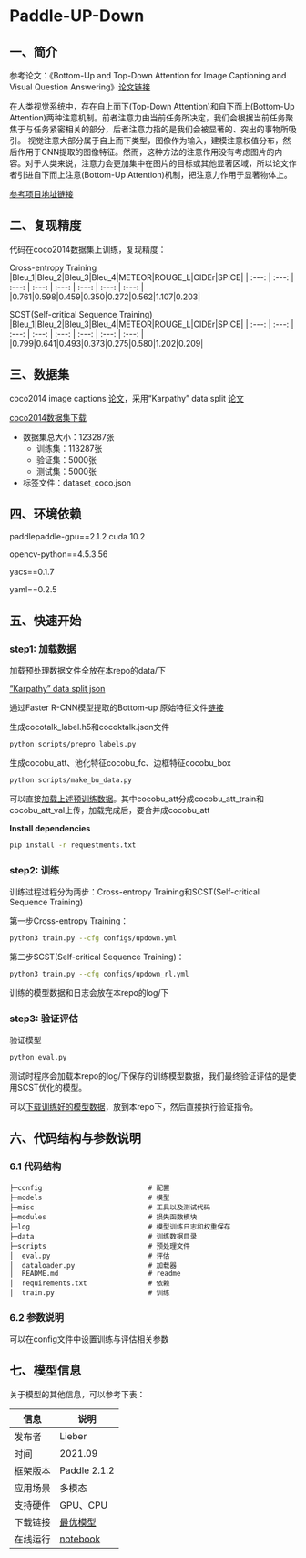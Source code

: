 # Paddle-UP-Down

## 一、简介
参考论文：《Bottom-Up and Top-Down Attention for Image Captioning and Visual Question Answering》[论文链接](https://ieeexplore.ieee.org/document/8578734)

在人类视觉系统中，存在自上而下(Top-Down Attention)和自下而上(Bottom-Up Attention)两种注意机制。前者注意力由当前任务所决定，我们会根据当前任务聚焦于与任务紧密相关的部分，后者注意力指的是我们会被显著的、突出的事物所吸引。 视觉注意大部分属于自上而下类型，图像作为输入，建模注意权值分布，然后作用于CNN提取的图像特征。然而，这种方法的注意作用没有考虑图片的内容。对于人类来说，注意力会更加集中在图片的目标或其他显著区域，所以论文作者引进自下而上注意(Bottom-Up Attention)机制，把注意力作用于显著物体上。

[参考项目地址链接](https://github.com/ruotianluo/ImageCaptioning.pytorch)

## 二、复现精度
代码在coco2014数据集上训练，复现精度：

Cross-entropy Training
|Bleu_1|Bleu_2|Bleu_3|Bleu_4|METEOR|ROUGE_L|CIDEr|SPICE|
| :---: | :---: | :---: | :---: | :---: | :---: | :---: | :---: | 
|0.761|0.598|0.459|0.350|0.272|0.562|1.107|0.203|

SCST(Self-critical Sequence Training)
|Bleu_1|Bleu_2|Bleu_3|Bleu_4|METEOR|ROUGE_L|CIDEr|SPICE|
| :---: | :---: | :---: | :---: | :---: | :---: | :---: | :---: | 
|0.799|0.641|0.493|0.373|0.275|0.580|1.202|0.209|

## 三、数据集
coco2014 image captions [论文](https://link.springer.com/chapter/10.1007/978-3-319-10602-1_48)，采用“Karpathy” data split [论文](https://arxiv.org/pdf/1412.2306v2.pdf)

[coco2014数据集下载](https://aistudio.baidu.com/aistudio/datasetdetail/28191)

- 数据集总大小：123287张
  - 训练集：113287张
  - 验证集：5000张
  - 测试集：5000张
- 标签文件：dataset_coco.json

## 四、环境依赖
paddlepaddle-gpu==2.1.2  cuda 10.2

opencv-python==4.5.3.56

yacs==0.1.7

yaml==0.2.5

## 五、快速开始

### step1: 加载数据
加载预处理数据文件全放在本repo的data/下 

[“Karpathy” data split json](https://aistudio.baidu.com/aistudio/datasetdetail/104811)

通过Faster R-CNN模型提取的Bottom-up 原始特征文件[链接](https://github.com/ruotianluo/ImageCaptioning.pytorch/blob/master/data/README.md)

生成cocotalk_label.h5和cocoktalk.json文件
```bash
python scripts/prepro_labels.py
```

生成cocobu_att、池化特征cocobu_fc、边框特征cocobu_box
```bash
python scripts/make_bu_data.py
```

可以直接[加载上述预训练数据](https://aistudio.baidu.com/aistudio/datasetdetail/107198)。其中cocobu_att分成cocobu_att_train和cocobu_att_val上传，加载完成后，要合并成cocobu_att

**Install dependencies**
```bash
pip install -r requestments.txt
```

### step2: 训练
训练过程过程分为两步：Cross-entropy Training和SCST(Self-critical Sequence Training)

第一步Cross-entropy Training：

```bash
python3 train.py --cfg configs/updown.yml  
```

第二步SCST(Self-critical Sequence Training)：

```bash
python3 train.py --cfg configs/updown_rl.yml
```

训练的模型数据和日志会放在本repo的log/下

### step3: 验证评估

验证模型
```bash
python eval.py
```

测试时程序会加载本repo的log/下保存的训练模型数据，我们最终验证评估的是使用SCST优化的模型。

可以[下载训练好的模型数据](https://aistudio.baidu.com/aistudio/datasetdetail/107076)，放到本repo下，然后直接执行验证指令。

## 六、代码结构与参数说明

### 6.1 代码结构

```
├─config                          # 配置
├─models                          # 模型
├─misc                            # 工具以及测试代码
├─modules                         # 损失函数模块
├─log                             # 模型训练日志和权重保存
├─data                            # 训练数据目录
├─scripts                         # 预处理文件
│  eval.py                        # 评估
│  dataloader.py                  # 加载器
│  README.md                      # readme
│  requirements.txt               # 依赖
│  train.py                       # 训练
```
### 6.2 参数说明

可以在config文件中设置训练与评估相关参数

## 七、模型信息

关于模型的其他信息，可以参考下表：

| 信息 | 说明 |
| --- | --- |
| 发布者 | Lieber |
| 时间 | 2021.09 |
| 框架版本 | Paddle 2.1.2 |
| 应用场景 | 多模态 |
| 支持硬件 | GPU、CPU |
| 下载链接 | [最优模型](https://aistudio.baidu.com/aistudio/datasetdetail/107076)|
| 在线运行 | [notebook](https://aistudio.baidu.com/aistudio/projectdetail/2345929)|
